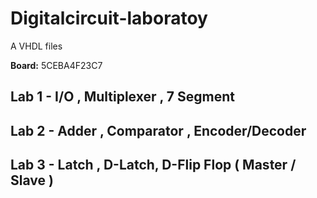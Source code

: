 # Digitalcircuit-laboratoy
A VHDL files 

**Board:** 5CEBA4F23C7



## Lab 1 - I/O , Multiplexer , 7 Segment

## Lab 2 - Adder , Comparator , Encoder/Decoder

## Lab 3 - Latch , D-Latch, D-Flip Flop ( Master / Slave )

